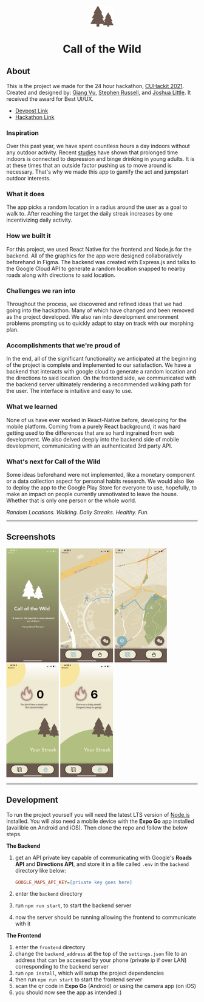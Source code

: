 <p align="center">
    <img alt="logo" src="./assets/logo.svg" width="60" />
</p>
<h1 align="center">
  Call of the Wild
</h1>

## About

This is the project we made for the 24 hour hackathon, [CUHackit 2021](https://cuhackit2021.devpost.com/). Created and designed by: [Giang Vu](https://github.com/GVU-GAME), [Stephen Russell](https://github.com/StphnRssll), and [Joshua Little](https://github.com/Mjtlittle). It received the award for Best UI/UX.

- [Devpost Link](https://devpost.com/software/call-of-nature)
- [Hackathon Link](https://cuhackit2021.devpost.com/)

### Inspiration
Over this past year, we have spent countless hours a day indoors without any outdoor activity. Recent [studies](https://www.tandfonline.com/doi/full/10.1080/00952990.2020.1832508) have shown that prolonged time indoors is connected to depression and binge drinking in young adults. It is at these times that an outside factor pushing us to move around is necessary. That's why we made this app to gamify the act and jumpstart outdoor interests.

### What it does
The app picks a random location in a radius around the user as a goal to walk to. After reaching the target the daily streak increases by one incentivizing daily activity. 

### How we built it
For this project, we used React Native for the frontend and Node.js for the backend. All of the graphics for the app were designed collaboratively beforehand in Figma. The backend was created with Express.js and talks to the Google Cloud API to generate a random location snapped to nearby roads along with directions to said location.

### Challenges we ran into
Throughout the process, we discovered and refined ideas that we had going into the hackathon. Many of which have changed and been removed as the project developed. We also ran into development environment problems prompting us to quickly adapt to stay on track with our morphing plan.

### Accomplishments that we're proud of
In the end, all of the significant functionality we anticipated at the beginning of the project is complete and implemented to our satisfaction. We have a backend that interacts with google cloud to generate a random location and the directions to said location. On the frontend side, we communicated with the backend server ultimately rendering a recommended walking path for the user. The interface is intuitive and easy to use.

### What we learned
None of us have ever worked in React-Native before, developing for the mobile platform. Coming from a purely React background, it was hard getting used to the differences that are so hard ingrained from web development. We also delved deeply into the backend side of mobile development, communicating with an authenticated 3rd party API.

### What's next for Call of the Wild
Some ideas beforehand were not implemented, like a monetary component or a data collection aspect for personal habits research. We would also like to deploy the app to the Google Play Store for everyone to use, hopefully, to make an impact on people currently unmotivated to leave the house. Whether that is only one person or the whole world.

_Random Locations. Walking. Daily Streaks. Healthy. Fun._

---

## Screenshots

<img src="./assets/splash.png" height=300 alt="splash screen"/>
<img src="./assets/map_centered.png" height=300 alt="centered map screen"/>
<img src="./assets/map_uncentered.png" height=300 alt="uncentered map screen"/>
<img src="./assets/streak_0.png" height=300 alt="streak screen with 0"/>
<img src="./assets/streak_6.png" height=300 alt="streak screen with 6"/>

---

## Development

To run the project yourself you will need the latest LTS version of [Node.js](https://nodejs.org/en/) installed. You will also need a mobile device with the **Expo Go** app installed (availible on Android and iOS). Then clone the repo and follow the below steps.

**The Backend**
1. get an API private key capable of communicating with Google's **Roads API** and **Directions API**, and store it in a file called `.env` in the `backend` directory like below:

    ```ini
    GOOGLE_MAPS_API_KEY=[private key goes here]
    ```
2. enter the `backend` directory
3. run `npm run start`, to start the backend server
4. now the server should be running allowing the frontend to communicate with it

**The Frontend**
1. enter the `frontend` directory
2. change the `backend_address` at the top of the `settings.json` file to an address that can be accessed by your phone (private ip if over LAN) corresponding to the backend server
3. run `npm install`, which will setup the project dependencies
4. then run `npm run start` to start the frontend server
5. scan the qr code in **Expo Go** (Android) or using the camera app (on iOS)
6. you should now see the app as intended :)


